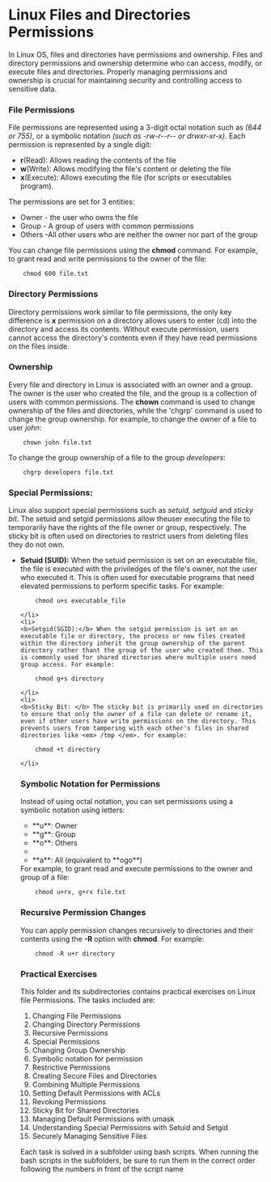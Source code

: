 # Linux Files and Directories Permissions
In Linux OS, files and directories have permissions and ownership. Files and directory permissions and ownership determine who can access, modify, or execute files and directories. Properly managing permissions and ownership is crucial for maintaining security and controlling access to sensitive data.

### File Permissions
File permissions are represented using a 3-digit octal notation such as <em>(644 or 755)</em>, or a symbolic notation <em>(such as -rw-r--r-- or drwxr-xr-x)</em>. Each permission is represented by a single digit:
<ul>
	<li> <b>r</b>(Read): Allows reading the contents of the file </li>
	<li> <b>w</b>(Write): Allows modifying the file's content or deleting the file </li>
	<li> <b>x</b>(Execute): Allows executing the file (for scripts or executables program). </li>
</ul>
The permissions are set for 3 entities:
<ul>
	<li> Owner - the user who owns the file </li>
	<li> Group - A group of users with common permissions </li>
	<li> Others -All other users who are neither the owner nor part of the group </li>
</ul>

You can change file permissions using the <strong>chmod</strong> command. For example, to grant read and write permissions to the owner of the file:

```
	chmod 600 file.txt
```

### Directory Permissions
Directory permissions work similar to file permissions, the only key difference is <b>x</b> permission on a directory allows users to enter (cd) into the directory and access its contents. Without execute permission, users cannot access the directory's contents even if they have read permissions on the files inside.

### Ownership
Every file and directory in Linux is associated with an owner and a group. The  owner is the user who created the file, and the group is a collection of users with common permissions. The <b>chown</b> command is used to change ownership of the files and directories, while the 'chgrp' command is used to change the group ownership. for example, to change the owner of a file to user <em>john</em>:

```
	chown john file.txt
```

To change the group ownership of a file to the group <em>developers</em>:

```
	chgrp developers file.txt
```

### Special Permissions:
Linux also support special permissions such as <em>setuid, setguid</em> and <em>sticky bit</em>. The setuid and setgid permissions allow theuser executing the file to temporarily have the rights of the file owner or group, respectively. The sticky bit is often used on directories to restrict users from deleting files they do not own.

<ul>
	<li>
	<b>Setuid (SUID):</b> When the setuid permission is set on an executable file, the file is executed with the priviledges of the file's owner, not the user who executed it. This is often used for executable programs that need elevated permissions to perform specific tasks. For example:

```
	chmod u+s executable_file
```

	</li>
	<li>
	<b>Setgid(SGID):</b> When the setgid permission is set on an executable file or directory, the process or new files created within the directory inherit the group ownership of the parent directory rather thant the group of the user who created them. This is commonly used for shared directories where multiple users need group access. For example:

```
	chmod g+s directory
```

	</li>
	<li>
	<b>Sticky Bit: </b> The sticky bit is primarily used on directories to ensure that only the owner of a file can delete or rename it, even if other users have write permissions on the directory. This prevents users from tampering with each other's files in shared directories like <em> /tmp </em>. for example:

```
	chmod +t directory
```

	</li>

### Symbolic Notation for Permissions
Instead of using octal notation, you can set permissions using a symbolic notation using letters:
<ul>
	<li>**u**: Owner</li>
	<li>**g**: Group</li>
	<li>**o**: Others<li>
	<li>**a**: All (equivalent to **ogo**)</li>
</ul>
For example, to grant read and execute permissions to the owner and group of a file:

```
	chmod u+rx, g+rx file.txt
```

### Recursive Permission Changes
You can apply permission changes recursively to directories and their contents using the **-R** option with **chmod**. For example:

```
	chmod -R u+r directory
```

### Practical Exercises
This folder and its subdirectories contains practical exercises on Linux file Permissions. The tasks included are:
<ol>
	<li> Changing File Permissions </li>
	<li> Changing Directory Permissions </li>
	<li> Recursive Permissions </li>
	<li> Special Permissions </li>
	<li> Changing Group Ownership </li>
	<li> Symbolic notation for permission </li>
	<li> Restrictive Permissions </li>
	<li> Creating Secure Files and Directories </li>
	<li> Combining Multiple Permissions </li>
	<li> Setting Default Permissions with ACLs </li>
	<li> Revoking Permissions </li>
	<li> Sticky Bit for Shared Directories </li>
	<li> Managing Default Permissions with umask </li>
	<li> Understanding Special Permissions with Setuid and Setgid </li>
	<li> Securely Managing Sensitive Files </li>
</ol>

Each task is solved in a subfolder using bash scripts.
When running the bash scripts in the subfolders, be sure to run them in the correct order following the numbers in front of the script name
